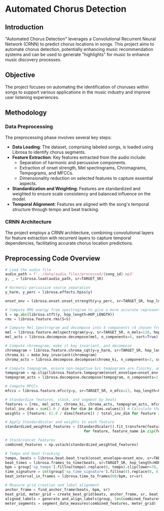 # Automated Chorus Detection

## Introduction

"Automated Chorus Detection" leverages a Convolutional Recurrent Neural Network (CRNN) to predict chorus locations in songs. This project aims to automate chorus detection, potentially enhancing music recommendation systems and can be used to generate "highlights" for music to enhance music discovery processes.

## Objective

The project focuses on automating the identification of choruses within songs to support various applications in the music industry and improve user listening experiences.

## Methodology

### Data Preprocessing

The preprocessing phase involves several key steps:

- **Data Loading**: The dataset, comprising labeled songs, is loaded using Librosa to identify chorus segments.
- **Feature Extraction**: Key features extracted from the audio include:
  - Separation of harmonic and percussive components.
  - Extraction of onset strength, Mel spectrograms, Chromagrams, Tempograms, and MFCCs.
  - Dimensionality reduction on selected features to capture essential aspects.
- **Standardization and Weighting**: Features are standardized and weighted to ensure scale consistency and balanced influence on the model.
- **Temporal Alignment**: Features are aligned with the song's temporal structure through tempo and beat tracking.

### CRNN Architecture

The project employs a CRNN architecture, combining convolutional layers for feature extraction with recurrent layers to capture temporal dependencies, facilitating accurate chorus location predictions.

## Preprocessing Code Overview

```python
# Load the audio file
audio_path = f'../data/audio_files/processed/{song_id}.mp3'
y, _ = librosa.load(audio_path, sr=TARGET_SR)

# Harmonic-percussive source separation
y_harm, y_perc = librosa.effects.hpss(y)

onset_env = librosa.onset.onset_strength(y=y_perc, sr=TARGET_SR, hop_length=HOP_LENGTH)

# Compute RMS energy from spectrogram to give a more accurate representation of energy over time because its frames can be windowed
S = np.abs(librosa.stft(y, hop_length=HOP_LENGTH))
rms = librosa.feature.rms(S=S)

# Compute Mel Spectrogram and decompose into 4 components (4 chosen from EDA)
mel = librosa.feature.melspectrogram(y=y, sr=TARGET_SR, n_mels=128, hop_length=HOP_LENGTH)
mel_acts = librosa.decompose.decompose(mel, n_components=4, sort=True)[1]

# Compute chromagram, make it key invariant, and decompose 
chromagram = librosa.feature.chroma_cqt(y=y_harm, sr=TARGET_SR, hop_length=HOP_LENGTH)
chroma_ki = make_key_invariant(chromagram)
chroma_acts = librosa.decompose.decompose(chroma_ki, n_components=3, sort=True)[1]

# Compute tempogram, ensure non-negative b/c tempograms are finicky, and decompose 
tempogram = np.clip(librosa.feature.tempogram(onset_envelope=onset_env, sr=TARGET_SR, hop_length=HOP_LENGTH), 0, None)
tempogram_acts = librosa.decompose.decompose(tempogram, n_components=3, sort=True)[1]

# Compute MFCCs
mfccs = librosa.feature.mfcc(y=y, sr=TARGET_SR, n_mfcc=13, hop_length=HOP_LENGTH)

# Standardize features, stack, and segment by beats
features = [rms, mel_acts, chroma_ki, chroma_acts, tempogram_acts, mfccs]
total_inv_dim = sum(1.0 / dim for dim in dims.values()) # Calculate the total sum of inverse dimensions to normalize weights
weights = {feature: (1.0 / dims[feature]) / total_inv_dim for feature in dims} # Normalize weights so each feature weighs the same despite dimensionality

# Apply StandardScaler and weights to each feature
standardized_weighted_features = [StandardScaler().fit_transform(feature.T).T * weights[feature_name]
                                    for feature, feature_name in zip(features, dims)]

# Stack/concat features
combined_features = np.vstack(standardized_weighted_features)

# Tempo and beat tracking
tempo, beats = librosa.beat.beat_track(onset_envelope=onset_env, sr=TARGET_SR, hop_length=HOP_LENGTH)
beat_times = librosa.frames_to_time(beats, sr=TARGET_SR, hop_length=HOP_LENGTH)
bpm = group['sp_tempo'].fillna(tempo).replace(0, tempo).clip(lower=70, upper=140).values[0]
time_signature = int(group['sp_time_signature'].fillna(4).replace(0, 4).values[0])
beat_interval_in_frames = librosa.time_to_frames(60/bpm, sr=sr)

# Measure grid creation and label alignment
anchor_frame = find_anchor_frame(beats, bpm, sr)
beat_grid, meter_grid = create_beat_grid(beats, anchor_frame, sr, beat_interval_in_frames, time_signature, len(combined_features))
aligned_labels = generate_and_align_labels(group, len(combined_features), meter_grid)
meter_segments = segment_data_measures(combined_features, meter_grid)
